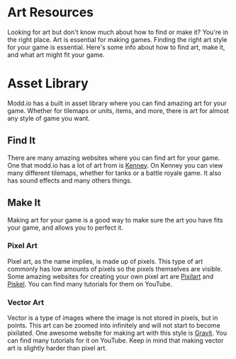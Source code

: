 # Art Resources

Looking for art but don't know much about how to find or make it? You're in the right place. Art is essential for making games. Finding the right art style for your game is essential. Here's some info about how to find art, make it, and what art might fit your game.

# Asset Library

Modd.io has a built in asset library where you can find amazing art for your game. Whether for tilemaps or units, items, and more, there is art for almost any style of game you want.

## Find It

There are many amazing websites where you can find art for your game. One that modd.io has a lot of art from is <a href="https://kenney.nl">Kenney</a>. On Kenney you can view many different tilemaps, whether for tanks or a battle royale game. It also has sound effects and many others things. 

## Make It

Making art for your game is a good way to make sure the art you have fits your game, and allows you to perfect it.

### Pixel Art

Pixel art, as the name implies, is made up of pixels. This type of art commonly has low amounts of pixels so the pixels themselves are visible. Some amazing websites for creating your own pixel art are <a href="https://www.pixilart.com/">Pixilart</a> and <a href="https://piskelapp.com">Piskel</a>. You can find many tutorials for them on YouTube.

### Vector Art

Vector is a type of images where the image is not stored in pixels, but in points. This art can be zoomed into infinitely and will not start to become pixilated. One awesome website for making art with this style is <a href="https://cloud.gravit.io/">Gravit</a>. You can find many tutorials for it on YouTube. Keep in mind that making vector art is slightly harder than pixel art.
